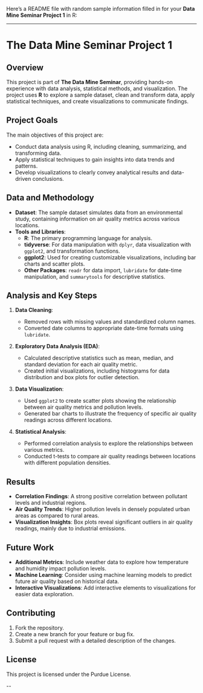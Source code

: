 Here’s a README file with random sample information filled in for your **Data Mine Seminar Project 1** in R:

---

# The Data Mine Seminar Project 1

## Overview

This project is part of **The Data Mine Seminar**, providing hands-on experience with data analysis, statistical methods, and visualization. The project uses **R** to explore a sample dataset, clean and transform data, apply statistical techniques, and create visualizations to communicate findings.

## Project Goals

The main objectives of this project are:

- Conduct data analysis using R, including cleaning, summarizing, and transforming data.
- Apply statistical techniques to gain insights into data trends and patterns.
- Develop visualizations to clearly convey analytical results and data-driven conclusions.

## Data and Methodology

- **Dataset**: The sample dataset simulates data from an environmental study, containing information on air quality metrics across various locations.
- **Tools and Libraries**:
  - **R**: The primary programming language for analysis.
  - **tidyverse**: For data manipulation with `dplyr`, data visualization with `ggplot2`, and transformation functions.
  - **ggplot2**: Used for creating customizable visualizations, including bar charts and scatter plots.
  - **Other Packages**: `readr` for data import, `lubridate` for date-time manipulation, and `summarytools` for descriptive statistics.

## Analysis and Key Steps

1. **Data Cleaning**:
   - Removed rows with missing values and standardized column names.
   - Converted date columns to appropriate date-time formats using `lubridate`.

2. **Exploratory Data Analysis (EDA)**:
   - Calculated descriptive statistics such as mean, median, and standard deviation for each air quality metric.
   - Created initial visualizations, including histograms for data distribution and box plots for outlier detection.

3. **Data Visualization**:
   - Used `ggplot2` to create scatter plots showing the relationship between air quality metrics and pollution levels.
   - Generated bar charts to illustrate the frequency of specific air quality readings across different locations.

4. **Statistical Analysis**:
   - Performed correlation analysis to explore the relationships between various metrics.
   - Conducted t-tests to compare air quality readings between locations with different population densities.

## Results

- **Correlation Findings**: A strong positive correlation between pollutant levels and industrial regions.
- **Air Quality Trends**: Higher pollution levels in densely populated urban areas as compared to rural areas.
- **Visualization Insights**: Box plots reveal significant outliers in air quality readings, mainly due to industrial emissions.

## Future Work

- **Additional Metrics**: Include weather data to explore how temperature and humidity impact pollution levels.
- **Machine Learning**: Consider using machine learning models to predict future air quality based on historical data.
- **Interactive Visualizations**: Add interactive elements to visualizations for easier data exploration.

## Contributing

1. Fork the repository.
2. Create a new branch for your feature or bug fix.
3. Submit a pull request with a detailed description of the changes.

## License

This project is licensed under the Purdue License.

--
